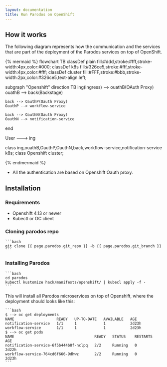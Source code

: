 ```yaml
---
layout: documentation
title: Run Parodos on OpenShift
---
```


## How it works

The following diagram represents how the communication and the services that
are part of the deployment of the Parodos services on top of OpenShift.

{% mermaid %}
flowchart TB
  classDef plain fill:#ddd,stroke:#fff,stroke-width:4px,color:#000;
  classDef k8s fill:#326ce5,stroke:#fff,stroke-width:4px,color:#fff;
  classDef cluster fill:#FFF,stroke:#bbb,stroke-width:2px,color:#326ce5,text-align:left;

  subgraph "Openshift"
    direction TB
    ing(Ingress) --> ouathB(OAuth Proxy)
    ouathB --> back(Backstage)

    back --> OauthP(Oauth Proxy)
    OauthP --> workflow-service

    back --> OauthN(Oauth Proxy)
    OauthN --> notification-service
  end

  User --->  ing

  class ing,ouathB,OauthP,OauthN,back,workflow-service,notification-service k8s;
  class Openshift cluster;

{% endmermaid %}

- All the authentication are based on Openshift Oauth proxy.

## Installation

### Requirements

- Openshift 4.13 or newer
- Kubectl or OC client

### Cloning parodos repo

    ```bash
    git clone {{ page.parodos.git_repo }} -b {{ page.parodos.git_branch }}
    ```

### Installing Parodos

    ```bash
    cd parodos
    kubectl kustomize hack/manifests/openshift/ | kubecl apply -f -
    ```

This will install all Parodos microservices on top of Openshift, where the
deployment should looks like this:

    ```bash
    $ --> oc get deployments
    NAME                   READY   UP-TO-DATE   AVAILABLE   AGE
    notification-service   1/1     1            1           2d23h
    workflow-service       1/1     1            1           2d23h
    $ --> oc get pods
    NAME                                    READY   STATUS    RESTARTS   AGE
    notification-service-6f5b444b8f-nclpq   2/2     Running   0          2d22h
    workflow-service-764cd6f666-9dhwz       2/2     Running   0          2d23h
    ```
